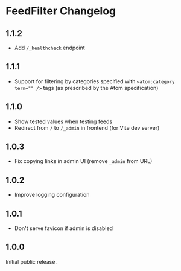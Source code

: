 # FeedFilter Changelog

## 1.1.2

* Add `/_healthcheck` endpoint

## 1.1.1

* Support for filtering by categories specified with `<atom:category term="" />` tags (as prescribed by the Atom specification)

## 1.1.0

* Show tested values when testing feeds
* Redirect from `/` to `/_admin` in frontend (for Vite dev server)

## 1.0.3

* Fix copying links in admin UI (remove `_admin` from URL)

## 1.0.2

* Improve logging configuration

## 1.0.1

* Don't serve favicon if admin is disabled

## 1.0.0

Initial public release.
